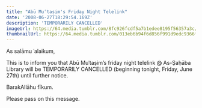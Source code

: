 ```yaml
---
title: "Abū Muʿtaṣim's Friday Night Telelink"
date: '2008-06-27T18:29:54.169Z'
description: 'TEMPORARILY CANCELLED'
imageUrl: https://64.media.tumblr.com/8fc926fcdf5a7b1edee8195f56357a3c/tumblr_n3qzqlS4BC1qlgliao1_1280.jpg
thumbnailUrl: https://64.media.tumblr.com/013eb6b94f6d856f991d9edc9366f7e5/tumblr_mvd23v3UOE1r09c3so1_640.jpg
---
```


As salāmu ʿalaikum,

This is to inform you that Abū Muʿtaṣim’s friday night telelink @ As-Ṣaḥāba Library will be TEMPORARILY CANCELLED (beginning tonight, Friday, June 27th) until further notice.

BarakAllāhu fīkum.

Please pass on this message.
